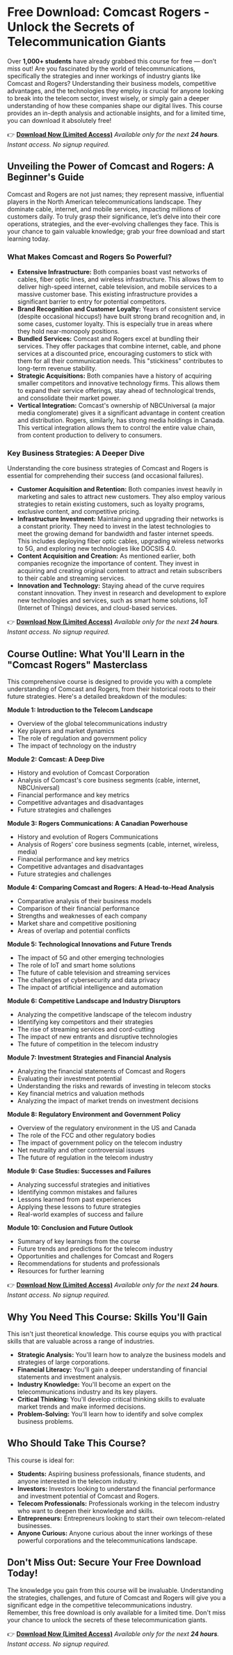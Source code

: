# Free Download: Comcast Rogers - Unlock the Secrets of Telecommunication Giants

Over **1,000+ students** have already grabbed this course for free — don’t miss out! Are you fascinated by the world of telecommunications, specifically the strategies and inner workings of industry giants like Comcast and Rogers? Understanding their business models, competitive advantages, and the technologies they employ is crucial for anyone looking to break into the telecom sector, invest wisely, or simply gain a deeper understanding of how these companies shape our digital lives. This course provides an in-depth analysis and actionable insights, and for a limited time, you can download it absolutely free!

👉 [**Download Now (Limited Access)**](https://udemywork.com/comcast-rogers)
_Available only for the next **24 hours**. Instant access. No signup required._

## Unveiling the Power of Comcast and Rogers: A Beginner's Guide

Comcast and Rogers are not just names; they represent massive, influential players in the North American telecommunications landscape. They dominate cable, internet, and mobile services, impacting millions of customers daily. To truly grasp their significance, let’s delve into their core operations, strategies, and the ever-evolving challenges they face. This is your chance to gain valuable knowledge; grab your free download and start learning today.

### What Makes Comcast and Rogers So Powerful?

*   **Extensive Infrastructure:** Both companies boast vast networks of cables, fiber optic lines, and wireless infrastructure. This allows them to deliver high-speed internet, cable television, and mobile services to a massive customer base. This existing infrastructure provides a significant barrier to entry for potential competitors.
*   **Brand Recognition and Customer Loyalty:** Years of consistent service (despite occasional hiccups!) have built strong brand recognition and, in some cases, customer loyalty. This is especially true in areas where they hold near-monopoly positions.
*   **Bundled Services:** Comcast and Rogers excel at bundling their services. They offer packages that combine internet, cable, and phone services at a discounted price, encouraging customers to stick with them for all their communication needs. This "stickiness" contributes to long-term revenue stability.
*   **Strategic Acquisitions:** Both companies have a history of acquiring smaller competitors and innovative technology firms. This allows them to expand their service offerings, stay ahead of technological trends, and consolidate their market power.
*   **Vertical Integration:** Comcast's ownership of NBCUniversal (a major media conglomerate) gives it a significant advantage in content creation and distribution. Rogers, similarly, has strong media holdings in Canada. This vertical integration allows them to control the entire value chain, from content production to delivery to consumers.

### Key Business Strategies: A Deeper Dive

Understanding the core business strategies of Comcast and Rogers is essential for comprehending their success (and occasional failures).

*   **Customer Acquisition and Retention:** Both companies invest heavily in marketing and sales to attract new customers. They also employ various strategies to retain existing customers, such as loyalty programs, exclusive content, and competitive pricing.
*   **Infrastructure Investment:** Maintaining and upgrading their networks is a constant priority. They need to invest in the latest technologies to meet the growing demand for bandwidth and faster internet speeds. This includes deploying fiber optic cables, upgrading wireless networks to 5G, and exploring new technologies like DOCSIS 4.0.
*   **Content Acquisition and Creation:** As mentioned earlier, both companies recognize the importance of content. They invest in acquiring and creating original content to attract and retain subscribers to their cable and streaming services.
*   **Innovation and Technology:** Staying ahead of the curve requires constant innovation. They invest in research and development to explore new technologies and services, such as smart home solutions, IoT (Internet of Things) devices, and cloud-based services.

👉 [**Download Now (Limited Access)**](https://udemywork.com/comcast-rogers)
_Available only for the next **24 hours**. Instant access. No signup required._

## Course Outline: What You'll Learn in the "Comcast Rogers" Masterclass

This comprehensive course is designed to provide you with a complete understanding of Comcast and Rogers, from their historical roots to their future strategies. Here's a detailed breakdown of the modules:

**Module 1: Introduction to the Telecom Landscape**

*   Overview of the global telecommunications industry
*   Key players and market dynamics
*   The role of regulation and government policy
*   The impact of technology on the industry

**Module 2: Comcast: A Deep Dive**

*   History and evolution of Comcast Corporation
*   Analysis of Comcast's core business segments (cable, internet, NBCUniversal)
*   Financial performance and key metrics
*   Competitive advantages and disadvantages
*   Future strategies and challenges

**Module 3: Rogers Communications: A Canadian Powerhouse**

*   History and evolution of Rogers Communications
*   Analysis of Rogers' core business segments (cable, internet, wireless, media)
*   Financial performance and key metrics
*   Competitive advantages and disadvantages
*   Future strategies and challenges

**Module 4: Comparing Comcast and Rogers: A Head-to-Head Analysis**

*   Comparative analysis of their business models
*   Comparison of their financial performance
*   Strengths and weaknesses of each company
*   Market share and competitive positioning
*   Areas of overlap and potential conflicts

**Module 5: Technological Innovations and Future Trends**

*   The impact of 5G and other emerging technologies
*   The role of IoT and smart home solutions
*   The future of cable television and streaming services
*   The challenges of cybersecurity and data privacy
*   The impact of artificial intelligence and automation

**Module 6: Competitive Landscape and Industry Disruptors**

*   Analyzing the competitive landscape of the telecom industry
*   Identifying key competitors and their strategies
*   The rise of streaming services and cord-cutting
*   The impact of new entrants and disruptive technologies
*   The future of competition in the telecom industry

**Module 7: Investment Strategies and Financial Analysis**

*   Analyzing the financial statements of Comcast and Rogers
*   Evaluating their investment potential
*   Understanding the risks and rewards of investing in telecom stocks
*   Key financial metrics and valuation methods
*   Analyzing the impact of market trends on investment decisions

**Module 8: Regulatory Environment and Government Policy**

*   Overview of the regulatory environment in the US and Canada
*   The role of the FCC and other regulatory bodies
*   The impact of government policy on the telecom industry
*   Net neutrality and other controversial issues
*   The future of regulation in the telecom industry

**Module 9: Case Studies: Successes and Failures**

*   Analyzing successful strategies and initiatives
*   Identifying common mistakes and failures
*   Lessons learned from past experiences
*   Applying these lessons to future strategies
*   Real-world examples of success and failure

**Module 10: Conclusion and Future Outlook**

*   Summary of key learnings from the course
*   Future trends and predictions for the telecom industry
*   Opportunities and challenges for Comcast and Rogers
*   Recommendations for students and professionals
*   Resources for further learning

👉 [**Download Now (Limited Access)**](https://udemywork.com/comcast-rogers)
_Available only for the next **24 hours**. Instant access. No signup required._

## Why You Need This Course: Skills You'll Gain

This isn't just theoretical knowledge. This course equips you with practical skills that are valuable across a range of industries.

*   **Strategic Analysis:** You'll learn how to analyze the business models and strategies of large corporations.
*   **Financial Literacy:** You'll gain a deeper understanding of financial statements and investment analysis.
*   **Industry Knowledge:** You'll become an expert on the telecommunications industry and its key players.
*   **Critical Thinking:** You'll develop critical thinking skills to evaluate market trends and make informed decisions.
*   **Problem-Solving:** You'll learn how to identify and solve complex business problems.

## Who Should Take This Course?

This course is ideal for:

*   **Students:** Aspiring business professionals, finance students, and anyone interested in the telecom industry.
*   **Investors:** Investors looking to understand the financial performance and investment potential of Comcast and Rogers.
*   **Telecom Professionals:** Professionals working in the telecom industry who want to deepen their knowledge and skills.
*   **Entrepreneurs:** Entrepreneurs looking to start their own telecom-related businesses.
*   **Anyone Curious:** Anyone curious about the inner workings of these powerful corporations and the telecommunications landscape.

## Don't Miss Out: Secure Your Free Download Today!

The knowledge you gain from this course will be invaluable. Understanding the strategies, challenges, and future of Comcast and Rogers will give you a significant edge in the competitive telecommunications industry. Remember, this free download is only available for a limited time. Don't miss your chance to unlock the secrets of these telecommunication giants.

👉 [**Download Now (Limited Access)**](https://udemywork.com/comcast-rogers)
_Available only for the next **24 hours**. Instant access. No signup required._
